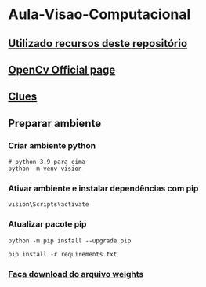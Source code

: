 # Aula-Visao-Computacional

## [Utilizado recursos deste repositório](https://github.com/WongKinYiu/yolov7.git)

## [OpenCv Official page](https://docs.opencv.org/4.x/d1/dfb/intro.html)

## [Clues](https://stackabuse.com/real-time-pose-estimation-from-video-in-python-with-yolov7/)

## Preparar ambiente

### Criar ambiente python
```SHELL
# python 3.9 para cima
python -m venv vision
```

### Ativar ambiente e instalar dependências com pip
```SHELL
vision\Scripts\activate
```

### Atualizar pacote pip
```SHELL
python -m pip install --upgrade pip
```

```SHELL
pip install -r requirements.txt
```

### [Faça download do arquivo weights](https://github.com/WongKinYiu/yolov7/releases/download/v0.1/yolov7-w6-pose.pt)